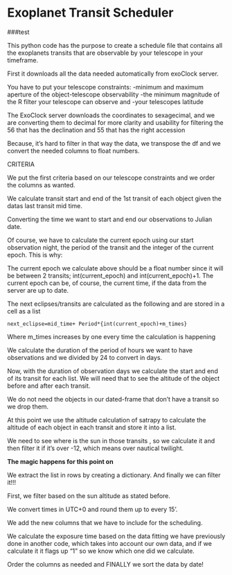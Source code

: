 # Exoplanet Transit Scheduler 
###test

This python code has the purpose to create a schedule file that contains all the exoplanets transits that are observable by your telescope in your timeframe.

First it downloads all the data needed automatically from exoClock server. 

You have to put your telescope constraints:
-minimum and maximum aperture of the object-telescope observability
-the minimum magnitude of the R filter your telescope can observe and 
-your telescopes latitude

The ExoClock server downloads the coordinates to sexagecimal, and we are converting them to decimal for more clarity and usability for filtering the 56 that has the declination and 55 that has the right accession

Because, it’s hard to filter in that way the data, we transpose the df and we convert the needed columns to float numbers. 

CRITERIA

We put the first criteria based on our telescope constraints and we order the columns as wanted.

We calculate transit start and end of the 1st transit of each object given the datas last transit mid time. 

Converting the time we want to start  and end our observations to Julian date.

Of course, we have to calculate the current epoch using our start observation night, the period of the transit  and the integer of the current epoch. This is why:

The current epoch we calculate above should be a float number since it will be between 2 transits; int(current_epoch) and int(current_epoch)+1. The current epoch can be, of course, the current time, if the data from the server are up to date. 

The next eclipses/transits are calculated as the following and are stored in a cell as a list 
 
    next_eclipse=mid_time+ Period*{int(current_epoch)+m_times}
Where m_times increases by one every time the calculation is happening


We calculate the duration of the period of hours we want to have observations and we divided by 24 to convert in days. 

Now, with the duration of observation days we calculate the start and end of its transit for each list. We will need that to see the altitude of the object before and after each transit.

We do not need the objects in our dated-frame that don’t have a transit so we drop them.

At this point we use the altitude calculation of satrapy to calculate the altitude of each object in each transit and store it into a list. 

We need to see where is the sun in those transits , so we calculate it and then filter it if it’s over -12, which means over nautical twilight. 



**The magic happens for this point on**

We extract the list in rows by creating a dictionary. And finally we can filter it!!!

First, we filter based on the sun altitude as stated before. 

We convert times in UTC+0 and round them up to every 15’. 

We add the new columns that we have to include for the scheduling. 

We calculate the exposure time based on the data fitting we have previously done in another code, which takes into account our own data, and if we calculate it it flags up “1” so we know which one did we calculate. 

Order the columns as needed and FINALLY we sort the data by date!

